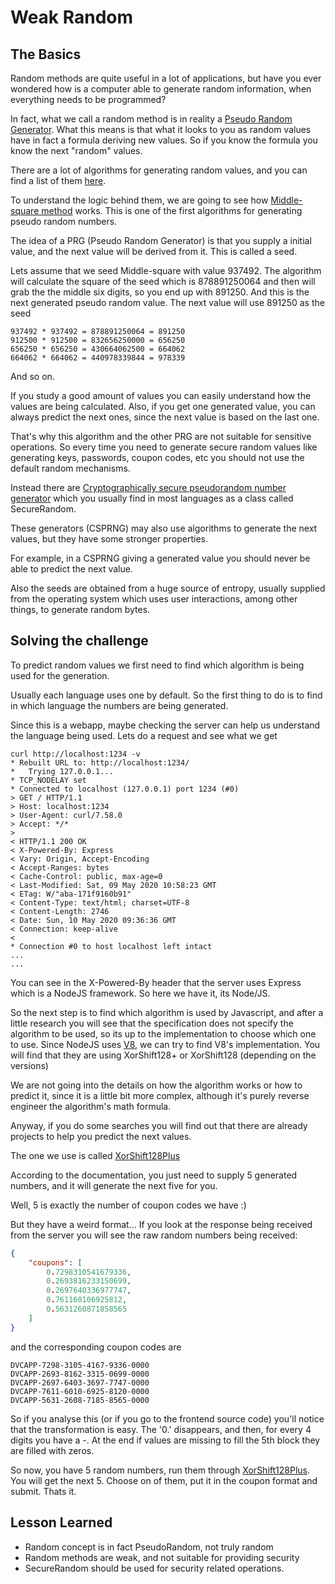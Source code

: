 # Weak Random

## The Basics

Random methods are quite useful in a lot of applications, but have you ever wondered how is a computer able to generate random information, when everything needs to be programmed?

In fact, what we call a random method is in reality a [Pseudo Random Generator](https://en.wikipedia.org/wiki/Pseudorandom_generator). What this means is that what it looks to you as random values have in fact a formula deriving new values. So if you know the formula you know the next "random" values.

There are a lot of algorithms for generating random values, and you can find a list of them [here](https://en.wikipedia.org/wiki/List_of_random_number_generators).

To understand the logic behind them, we are going to see how [Middle-square method](https://en.wikipedia.org/wiki/Middle-square_method) works. This is one of the first algorithms for generating pseudo random numbers.


The idea of a PRG (Pseudo Random Generator) is that you supply a initial value, and the next value will be derived from it. This is called a seed.

Lets assume that we seed Middle-square with value 937492. 
The algorithm will calculate the square of the seed which is 878891250064 and then will grab the the middle six digits, so you end up with 891250. And this is the next generated pseudo random value.
The next value will use 891250 as the seed


```
937492 * 937492 = 878891250064 = 891250
912500 * 912500 = 832656250000 = 656250
656250 * 656250 = 430664062500 = 664062
664062 * 664062 = 440978339844 = 978339
```

And so on.

If you study a good amount of values you can easily understand how the values are being calculated. 
Also, if you get one generated value, you can always predict the next ones, since the next value is based on the last one.

That's why this algorithm and the other PRG are not suitable for sensitive operations. So every time you need to generate secure random values like generating keys, passwords, coupon codes, etc you should not use the default random mechanisms.

Instead there are [Cryptographically secure pseudorandom number generator](https://en.wikipedia.org/wiki/Cryptographically_secure_pseudorandom_number_generator) which you usually find in most languages as a class called SecureRandom. 

These generators (CSPRNG) may also use algorithms to generate the next values, but they have some stronger properties. 

For example, in a CSPRNG giving a generated value you should never be able to predict the next value.

Also the seeds are obtained from a huge source of entropy, usually supplied from the operating system which uses user interactions, among other things, to generate random bytes.


## Solving the challenge

To predict random values we first need to find which algorithm is being used for the generation.

Usually each language uses one by default. So the first thing to do is to find in which language the numbers are being generated.

Since this is a webapp, maybe checking the server can help us understand the language being used. Lets do a request and see what we get

```
curl http://localhost:1234 -v
* Rebuilt URL to: http://localhost:1234/
*   Trying 127.0.0.1...
* TCP_NODELAY set
* Connected to localhost (127.0.0.1) port 1234 (#0)
> GET / HTTP/1.1
> Host: localhost:1234
> User-Agent: curl/7.58.0
> Accept: */*
>
< HTTP/1.1 200 OK
< X-Powered-By: Express
< Vary: Origin, Accept-Encoding
< Accept-Ranges: bytes
< Cache-Control: public, max-age=0
< Last-Modified: Sat, 09 May 2020 10:58:23 GMT
< ETag: W/"aba-171f9160b91"
< Content-Type: text/html; charset=UTF-8
< Content-Length: 2746
< Date: Sun, 10 May 2020 09:36:36 GMT
< Connection: keep-alive
<
* Connection #0 to host localhost left intact
...
...

```

You can see in the X-Powered-By header that the server uses Express which is a NodeJS framework. So here we have it, its Node/JS.

So the next step is to find which algorithm is used by Javascript, and after a little research you will see that the specification does not specify the algorithm to be used, so its up to the implementation to choose which one to use. 
Since NodeJS uses [V8](https://v8.dev/blog/math-random?showComment=1450389868643#c2004131565745698275), we can try to find V8's implementation. You will find that they are using XorShift128+ or XorShift128 (depending on the versions) 

We are not going into the details on how the algorithm works or how to predict it, since it is a little bit more complex, although it's purely reverse engineer the algorithm's math formula.

Anyway, if you do some searches you will find out that there are already projects to help you predict the next values. 

The one we use is called [XorShift128Plus](https://github.com/TACIXAT/XorShift128Plus)

According to the documentation, you just need to supply 5 generated numbers, and it will generate the next five for you.

Well, 5 is exactly the number of coupon codes we have :) 

But they have a weird format...
If you look at the response being received from the server you will see the raw random numbers being received:

```json
{
    "coupons": [
        0.7298310541679336,
        0.2693816233150699,
        0.2697640336977747,
        0.761160106925812,
        0.5631260871858565
    ]
}
```

and the corresponding coupon codes are 

```
DVCAPP-7298-3105-4167-9336-0000
DVCAPP-2693-8162-3315-0699-0000
DVCAPP-2697-6403-3697-7747-0000
DVCAPP-7611-6010-6925-8120-0000
DVCAPP-5631-2608-7185-8565-0000
```

So if you analyse this (or if you go to the frontend source code) you'll notice that the transformation is easy. The '0.' disappears, and then, for every 4 digits you have a -. At the end if values are missing to fill the 5th block they are filled with zeros.

So now, you have 5 random numbers, run them through [XorShift128Plus](https://github.com/TACIXAT/XorShift128Plus).
You will get the next 5. Choose on of them, put it in the coupon format and submit. Thats it.

## Lesson Learned

* Random concept is in fact PseudoRandom, not truly random
* Random methods are weak, and not suitable for providing security
* SecureRandom should be used for security related operations.